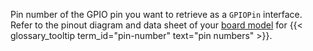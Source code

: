 Pin number of the GPIO pin you want to retrieve as a `GPIOPin` interface.
Refer to the pinout diagram and data sheet of your [board model](#available-models) for {{< glossary_tooltip term_id="pin-number" text="pin numbers" >}}.
